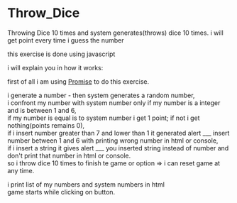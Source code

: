 # Throw_Dice
Throwing Dice 10 times and system generates(throws) dice 10 times. i will get point every time i guess the number


this exercise is done using javascript

i will explain you in how it works:

first of all i am using [Promise]([https://www.google.com](https://developer.mozilla.org/en-US/docs/Web/JavaScript/Reference/Global_Objects/Promise?retiredLocale=it)) to do this exercise.

i generate a number - then system generates a random number, <br>
i confront my number with system number only if my number is a integer and is between 1 and 6, <br>
if my number is equal is to system number i get 1 point; if not i get nothing(points remains 0), <br>
if i insert number greater than 7 and lower than 1 it  generated alert ___ insert number between 1 and 6 with printing wrong number in html or console, <br>
if i insert a string it gives alert ___ you inserted string instead of number and don't print that number in html or console. <br>
so i throw dice 10 times to finish te game or option => i can reset game at any time. <br>

i print list of my numbers and system numbers in html  <br>
game starts while clicking on button. 


